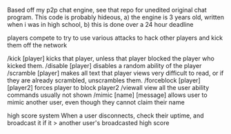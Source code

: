 Based off my p2p chat engine, see that repo for unedited original chat program.
This code is probably hideous, a) the engine is 3 years old, written when i was in high school, b) this is done over a 24 hour deadline

players compete to try to use various attacks to hack other players and kick them off the network

/kick [player] kicks that player, unless that player blocked the player who kicked them. 
/disable [player] disables a random ability of the player
/scramble [player] makes all text that player views very difficult to read, or if they are already scrambled, unscrambles them.
/forceblock [player] [player2] forces player to block player2
/viewall view all the user ability commands usually not shown
/mimic [name] [message] allows user to mimic another user, even though they cannot claim their name

high score system
When a user disconnects, check their uptime, and broadcast it if it > another user's broadcasted high score